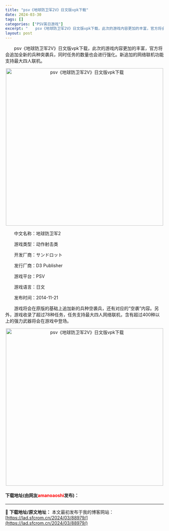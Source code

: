 ```yaml
---
title: "psv《地球防卫军2V》日文版vpk下载"
date: 2024-03-30
tags: []
categories: ["PSV英日游戏"]
excerpt: "　　psv《地球防卫军2V》日文版vpk下载，此次的游戏内容更加的丰富，官方将会追加全新的兵种突袭兵，同时任务的数量也会进行强化。新追加的网络联机功能支持最大四人联机。 　　中文名称：地球防卫军2 　　游戏类型：动作射击类 　　开发厂商：サンドロット 　　发行厂商：D3 Publisher 　　游戏&hellip;"
layout: post
---
```


 <p>　　psv《地球防卫军2V》日文版vpk下载，此次的游戏内容更加的丰富，官方将会追加全新的兵种突袭兵，同时任务的数量也会进行强化。新追加的网络联机功能支持最大四人联机。</p> <p align="center"><img align="" border="0" src="https://lad.sfcrom.cn/wp-content/uploads/2024/03/20240330_6607732a3f3b4.jpg" width="500" alt="psv《地球防卫军2V》日文版vpk下载" /></p> <p>　　中文名称：地球防卫军2</p> <p>　　游戏类型：动作射击类</p> <p>　　开发厂商：サンドロット</p> <p>　　发行厂商：D3 Publisher</p> <p>　　游戏平台：PSV</p> <p>　　游戏语言：日文</p> <p>　　发布时间：2014-11-21</p> <p>　　游戏将会在原版的基础上追加新的兵种空袭兵，还有对应的&ldquo;空袭&rdquo;内容。另外，游戏收录了超过78种任务，任务支持最大四人网络联机，含有超过400种以上的强力武器将会在游戏中登场。</p> <p align="center"><img align="" border="0" src="https://lad.sfcrom.cn/wp-content/uploads/2024/03/20240330_6607732ab1f1c.jpg" width="500" alt="psv《地球防卫军2V》日文版vpk下载" /></p> <p><h4>下载地址(由网友<font color="red">amanoaoshi</font>发布)：</h4></p> 

---
📖 **下载地址/原文地址：** 本文最初发布于我的博客网站：[https://lad.sfcrom.cn/2024/03/88979/](https://lad.sfcrom.cn/2024/03/88979/)
